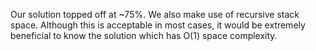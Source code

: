 Our solution topped off at ~75%. We also make use of recursive stack space. Although this is acceptable in most cases, it would be extremely beneficial to know the solution which has O(1) space complexity. 